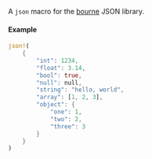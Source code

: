 A `json` macro for the [bourne](https://github.com/ErisianArchitect/bourne) JSON library.

#### Example

```rust
json!(
    {
        "int": 1234,
        "float": 3.14,
        "bool": true,
        "null": null,
        "string": "hello, world",
        "array": [1, 2, 3],
        "object": {
            "one": 1,
            "two": 2,
            "three": 3
        }
    }
)
```
